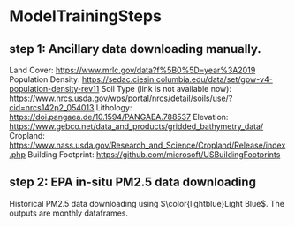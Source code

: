 # ModelTrainingSteps

## step 1: Ancillary data downloading manually.
Land Cover: https://www.mrlc.gov/data?f%5B0%5D=year%3A2019
Population Density: https://sedac.ciesin.columbia.edu/data/set/gpw-v4-population-density-rev11
Soil Type (link is not available now): https://www.nrcs.usda.gov/wps/portal/nrcs/detail/soils/use/?cid=nrcs142p2_054013
Lithology: https://doi.pangaea.de/10.1594/PANGAEA.788537
Elevation: https://www.gebco.net/data_and_products/gridded_bathymetry_data/
Cropland: https://www.nass.usda.gov/Research_and_Science/Cropland/Release/index.php
Building Footprint: https://github.com/microsoft/USBuildingFootprints

## step 2: EPA in-situ PM2.5 data downloading
Historical PM2.5 data downloading using $\color{lightblue}Light Blue$. The outputs are monthly dataframes. 
